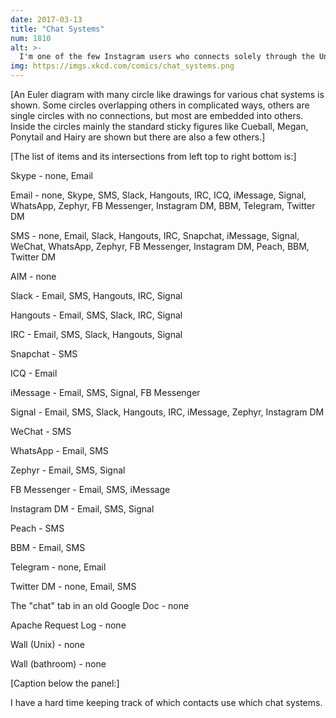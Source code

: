 ```yaml
---
date: 2017-03-13
title: "Chat Systems"
num: 1810
alt: >-
  I'm one of the few Instagram users who connects solely through the Unix 'talk' gateway.
img: https://imgs.xkcd.com/comics/chat_systems.png
---
```

[An Euler diagram with many circle like drawings for various chat systems is shown. Some circles overlapping others in complicated ways, others are single circles with no connections, but most are embedded into others. Inside the circles mainly the standard sticky figures like Cueball, Megan, Ponytail and Hairy are shown but there are also a few others.]

[The list of items and its intersections from left top to right bottom is:]

Skype - none, Email

Email - none, Skype, SMS, Slack, Hangouts, IRC, ICQ, iMessage, Signal, WhatsApp, Zephyr, FB Messenger, Instagram DM, BBM, Telegram, Twitter DM

SMS - none, Email, Slack, Hangouts, IRC, Snapchat, iMessage, Signal, WeChat, WhatsApp, Zephyr, FB Messenger, Instagram DM, Peach, BBM, Twitter DM

AIM - none

Slack - Email, SMS, Hangouts, IRC, Signal

Hangouts - Email, SMS, Slack, IRC, Signal

IRC - Email, SMS, Slack, Hangouts, Signal

Snapchat - SMS

ICQ - Email

iMessage - Email, SMS, Signal, FB Messenger

Signal - Email, SMS, Slack, Hangouts, IRC, iMessage, Zephyr, Instagram DM

WeChat - SMS

WhatsApp - Email, SMS

Zephyr - Email, SMS, Signal

FB Messenger - Email, SMS, iMessage

Instagram DM - Email, SMS, Signal

Peach - SMS

BBM - Email, SMS

Telegram - none, Email

Twitter DM - none, Email, SMS

The "chat" tab in an old Google Doc - none

Apache Request Log - none

Wall (Unix) - none

Wall (bathroom) - none

[Caption below the panel:]

I have a hard time keeping track of which contacts use which chat systems.